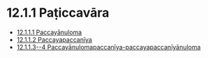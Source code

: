 

# 12.1.1 Paṭiccavāra

* [12.1.1.1 Paccayānuloma](12.1.1/12.1.1.1.md)
* [12.1.1.2 Paccayapaccanīya](12.1.1/12.1.1.2.md)
* [12.1.1.3--4 Paccayānulomapaccanīya-paccayapaccanīyānuloma](12.1.1/12.1.1.3--4.md)



